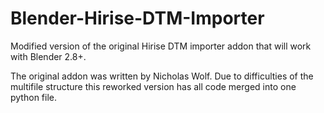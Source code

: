 # Blender-Hirise-DTM-Importer

Modified version of the original Hirise DTM importer addon that will work with Blender 2.8+.

The original addon was written by Nicholas Wolf. Due to difficulties of the multifile structure this reworked version has all code merged into one python file.
